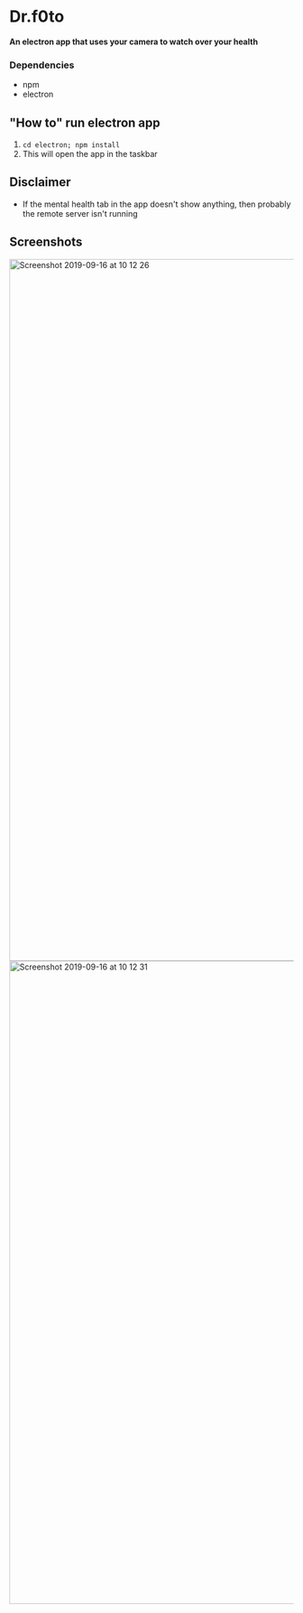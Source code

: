 # Dr.f0to

**An electron app that uses your camera to watch over your health**

### Dependencies
- npm 
- electron

## "How to" run electron app
1. ``` cd electron; npm install ```
2. This will open the app in the taskbar

## Disclaimer 
* If the mental health tab in the app doesn't show anything, then probably the remote server isn't running

## Screenshots



<img width="1244" alt="Screenshot 2019-09-16 at 10 12 26" src="https://user-images.githubusercontent.com/22482021/64939836-ee709780-d86a-11e9-84c6-89e71732b206.png">

<img width="1140" alt="Screenshot 2019-09-16 at 10 12 31" src="https://user-images.githubusercontent.com/22482021/64939846-f9c3c300-d86a-11e9-84c7-a7c238be384a.png">

